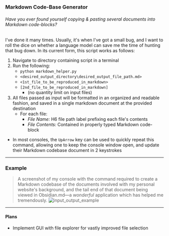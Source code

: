 ### Markdown Code-Base Generator

###### Have you ever found yourself copying & pasting several documents into Markdown code-blocks?
I've done it many times. Usually, it's when I've got a small bug, and I want to roll the dice on whether a language model can save me the time of hunting that bug down.
In its current form, this script works as follows:
1. Navigate to directory containing script in a terminal
2. Run the following:
   - `python markdown_helper.py `
   - `<desired_output_directory\desired_output_file_path.md>`
   - `<1st_file_to_be_reproduced_in_markdown>`
   - `[2nd_file_to_be_reproduced_in_markdown]`
     - (no quantity limit on input files) 
3. All files passed as input will be formatted in an organized and readable fashion, and saved in a single markdown document at the provided destination
   - For each file:
     - _File Name:_ H6 file path label prefixing each file's contents
     - _File Contents:_ Contained in properly typed Markdown code-block
- In most consoles, the `UpArrow` key can be used to quickly repeat this command, allowing one to keep the console window open, and update their Markdown codebase document in 2 keystrokes    

---
### Example
> A screenshot of my console with the command required to create a Markdown codebase of the documents involved with my personal website's background, and the tail end of that document being viewed in Obsidian.md—a _wonderful_ application which has helped me tremendously.
![input_output_example](https://github.com/brennan-obc/markdown_helper/assets/113397554/36d4a076-36b8-46ac-8a5e-b5e90454c099)

---
#### Plans
- Implement GUI with file explorer for vastly improved file selection
  
